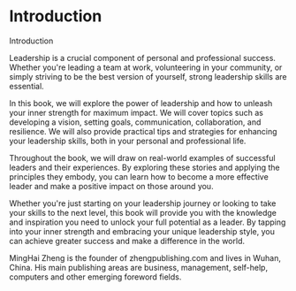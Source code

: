 # Introduction

Introduction

Leadership is a crucial component of personal and professional success. Whether you're leading a team at work, volunteering in your community, or simply striving to be the best version of yourself, strong leadership skills are essential.

In this book, we will explore the power of leadership and how to unleash your inner strength for maximum impact. We will cover topics such as developing a vision, setting goals, communication, collaboration, and resilience. We will also provide practical tips and strategies for enhancing your leadership skills, both in your personal and professional life.

Throughout the book, we will draw on real-world examples of successful leaders and their experiences. By exploring these stories and applying the principles they embody, you can learn how to become a more effective leader and make a positive impact on those around you.

Whether you're just starting on your leadership journey or looking to take your skills to the next level, this book will provide you with the knowledge and inspiration you need to unlock your full potential as a leader. By tapping into your inner strength and embracing your unique leadership style, you can achieve greater success and make a difference in the world.




MingHai Zheng is the founder of zhengpublishing.com and lives in Wuhan, China. His main publishing areas are business, management, self-help, computers and other emerging foreword fields.
